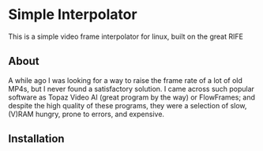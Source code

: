 # Simple Interpolator
This is a simple video frame interpolator for linux, built on the great RIFE

## About
A while ago I was looking for a way to raise the frame rate of a lot of old MP4s, but I never found a satisfactory solution. I came across such popular software as Topaz Video AI (great program by the way) or FlowFrames; and despite the high quality of these programs, they were a selection of slow, (V)RAM hungry, prone to errors, and expensive.

## Installation
